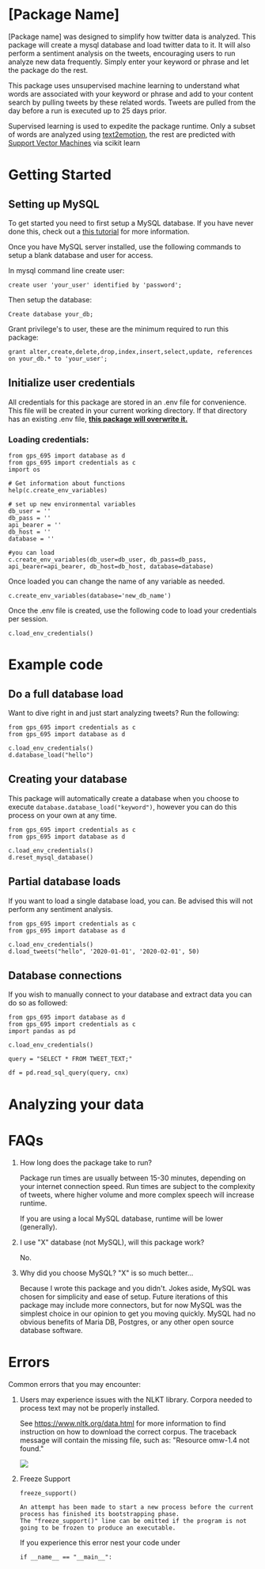 # [Package Name]

[Package name] was designed to simplify how twitter data is analyzed. This package will create a mysql database and load twitter data to it. It will also perform a sentiment analysis on the tweets, encouraging users to run analyze new data frequently. Simply enter your keyword or phrase and let the package do the rest.

This package uses unsupervised machine learning to understand what words are associated with your keyword or phrase and add to your content search by pulling tweets by these related words. Tweets are pulled from the day before a run is executed up to 25 days prior.

Supervised learning is used to expedite the package runtime. Only a subset of words are analyzed using [text2emotion](https://pypi.org/project/text2emotion/), the rest are predicted with [Support Vector Machines](https://scikit-learn.org/stable/modules/svm.html) via scikit learn

# Getting Started

## Setting up MySQL
To get started you need to first setup a MySQL database. If you have never done this, check out a [this tutorial](https://www.youtube.com/watch?v=u6vJEpRB_zc&t=1s) for more information.

Once you have MySQL server installed, use the following commands to setup a blank database and user for access.

In mysql command line create user:

```create user 'your_user' identified by 'password';```

Then setup the database:

```Create database your_db;```

Grant privilege's to user, these are the minimum required to run this package:

```grant alter,create,delete,drop,index,insert,select,update, references on your_db.* to 'your_user';```

## Initialize user credentials
All credentials for this package are stored in an .env file for convenience. This file will be created in your current working directory. If that directory has an existing .env file, <b><u>this package will overwrite it.</b></u>

### Loading credentials:

```
from gps_695 import database as d
from gps_695 import credentials as c
import os

# Get information about functions
help(c.create_env_variables)

# set up new environmental variables
db_user = ''
db_pass = ''
api_bearer = ''
db_host = ''
database = ''

#you can load
c.create_env_variables(db_user=db_user, db_pass=db_pass, api_bearer=api_bearer, db_host=db_host, database=database)
```

Once loaded you can change the name of any variable as needed.

```
c.create_env_variables(database='new_db_name')
```

Once the .env file is created, use the following code to load your credentials per session.

```
c.load_env_credentials()
```

# Example code 

## Do a full database load

Want to dive right in and just start analyzing tweets? Run the following:

```
from gps_695 import credentials as c
from gps_695 import database as d

c.load_env_credentials()
d.database_load("hello")
```

## Creating your database

This package will automatically create a database when you choose to execute ```database.database_load("keyword")```, however you can do this process on your own at any time.

```
from gps_695 import credentials as c
from gps_695 import database as d

c.load_env_credentials()
d.reset_mysql_database()
```

## Partial database loads

If you want to load a single database load, you can. Be advised this will not perform any sentiment analysis.

```
from gps_695 import credentials as c
from gps_695 import database as d

c.load_env_credentials()
d.load_tweets("hello", '2020-01-01', '2020-02-01', 50)
```

## Database connections

If you wish to manually connect to your database and extract data you can do so as followed:

```
from gps_695 import database as d
from gps_695 import credentials as c
import pandas as pd

c.load_env_credentials()

query = "SELECT * FROM TWEET_TEXT;"

df = pd.read_sql_query(query, cnx)
```

# Analyzing your data

# FAQs
1) How long does the package take to run?

    Package run times are usually between 15-30 minutes, depending on your internet connection speed. Run times are subject to the complexity of tweets, where higher volume and more complex speech will increase runtime.

    If you are using a local MySQL database, runtime will be lower (generally).

2) I use "X" database (not MySQL), will this package work?

    No.

3) Why did you choose MySQL? "X" is so much better...

    Because I wrote this package and you didn't. Jokes aside, MySQL was chosen for simplicity and ease of setup. Future iterations of this package may include more connectors, but for now MySQL was the simplest choice in our opinion to get you moving quickly. MySQL had no obvious benefits of Maria DB, Postgres, or any other open source database software.

# Errors

Common errors that you may encounter:

1) Users may experience issues with the NLKT library. Corpora needed to process text may not be properly installed.

    See https://www.nltk.org/data.html for more information to find instruction on how to download the correct corpus. The traceback message will contain the missing file, such as:
    "Resource omw-1.4 not found."

    ![](assets\nltk_error_pic_1.png)

2) Freeze Support

    ```
    freeze_support()

    An attempt has been made to start a new process before the current process has finished its bootstrapping phase.
    The "freeze_support()" line can be omitted if the program is not going to be frozen to produce an executable.
    ```


    If you experience this error nest your code under

    ```if __name__ == "__main__":```